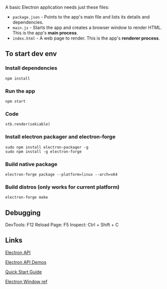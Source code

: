 A basic Electron application needs just these files:

- `package.json` - Points to the app's main file and lists its details and dependencies.
- `main.js` - Starts the app and creates a browser window to render HTML. This is the app's **main process**.
- `index.html` - A web page to render. This is the app's **renderer process**.

## To start dev env

### Install dependencies
```
npm install
```
### Run the app
```
npm start
```
### Code
```
stb.render(sokiable)
```
### Install electron packager and electron-forge
```
sudo npm install electron-packager -g
sudo npm install -g electron-forge
```
### Build native package
```
electron-forge package --platform=linux --arch=x64
```
### Build distros (only works for current platform)
```
electron-forge make
```

## Debugging
DevTools: F12
Reload Page: F5
Inspect: Ctrl + Shift + C

## Links

[Electron API](http://electron.atom.io/docs/latest)

[Electron API Demos](http://electron.atom.io/#get-started)

[Quick Start Guide](http://electron.atom.io/docs/latest/tutorial/quick-start)

[Electron Window ref](https://github.com/jprichardson/electron-window)
